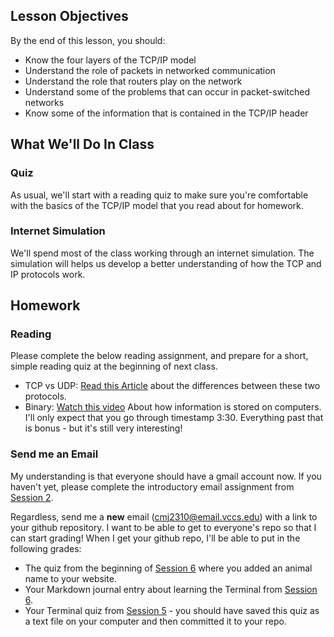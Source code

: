 <!--
Instructor notes: Internet simulation:

- Arrange classroom into clusters of 2 or 3 desks
- Each cluster has a number (a random number between 10-99, with no meaning), and then each desk in a cluster has a number. put these together to form an IP address (eg 77.1 means cluster 77, desk 1)
- Make an excel sheet that we can use to randomly map sender to receiver
- Draw a picture, tear it into 4 pieces, put the address each piece, and send them into the internet. Pass them aimlessly until they reach the destination
- Build routing tables
    - First, ping nearby tables. Tables should respond to ping with their own table number
    - Then, build out the whole routing table by sending "neighbors" requests. When a table receives a "neighbors" request, it should respond with its immediate neighbors.
    - Each table should continue sending "neighbors" requests until it has mapped the entire network. The goal of the routing table should be to look up the destination and find the next hop
- Solve congestion by passing tokens:
    - Each table has a rubber duck that they share and pass around
    - When you have the duck, you may: receive one packet from another group and send one of your own packets to another group, then pass the duck to your neighbor.

-->

## Lesson Objectives
By the end of this lesson, you should:

- Know the four layers of the TCP/IP model
- Understand the role of packets in networked communication
- Understand the role that routers play on the network
- Understand some of the problems that can occur in packet-switched networks
- Know some of the information that is contained in the TCP/IP header


## What We'll Do In Class

### Quiz
As usual, we'll start with a reading quiz to make sure you're comfortable with the basics of the TCP/IP model that you read about for homework.

### Internet Simulation
We'll spend most of the class working through an internet simulation. The simulation will helps us develop a better understanding of how the TCP and IP protocols work.

## Homework

### Reading
Please complete the below reading assignment, and prepare for a short, simple reading quiz at the beginning of next class.

- TCP vs UDP: [Read this Article](https://www.avast.com/c-tcp-vs-udp-difference) about the differences between these two protocols.
- Binary: [Watch this video](https://www.youtube.com/watch?v=USCBCmwMCDA) About how information is stored on computers. I'll only expect that you go through timestamp 3:30. Everything past that is bonus - but it's still very interesting!

### Send me an Email
My understanding is that everyone should have a gmail account now. If you haven't yet, please complete the introductory email assignment from [Session 2](./session.html?num=02).

Regardless, send me a **new** email (cmj2310@email.vccs.edu) with a link to your github repository. I want to be able to get to everyone's repo so that I can start grading! When I get your github repo, I'll be able to put in the following grades:

- The quiz from the beginning of [Session 6](./session.html?num=06) where you added an animal name to your website. 
- Your Markdown journal entry about learning the Terminal from [Session 6](./session.html?num=06). 
- Your Terminal quiz from [Session 5](./session.html?num=05) - you should have saved this quiz as a text file on your computer and then committed it to your repo.